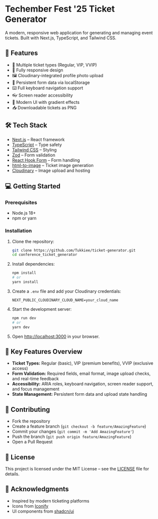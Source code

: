 # Techember Fest '25 Ticket Generator

A modern, responsive web application for generating and managing event tickets. Built with Next.js, TypeScript, and Tailwind CSS.

## 🚀 Features
- 🎫 Multiple ticket types (Regular, VIP, VVIP)
- 📱 Fully responsive design
- 🖼️ Cloudinary-integrated profile photo upload
- 💾 Persistent form data via localStorage
- ⌨️ Full keyboard navigation support
- 👓 Screen reader accessibility
- 🎨 Modern UI with gradient effects
- 📥 Downloadable tickets as PNG

## 🛠️ Tech Stack
- [Next.js](https://nextjs.org/) – React framework
- [TypeScript](https://www.typescriptlang.org/) – Type safety
- [Tailwind CSS](https://tailwindcss.com/) – Styling
- [Zod](https://github.com/colinhacks/zod) – Form validation
- [React Hook Form](https://react-hook-form.com/) – Form handling
- [html-to-image](https://github.com/bubkoo/html-to-image) – Ticket image generation
- [Cloudinary](https://cloudinary.com/) – Image upload and hosting

## 💻 Getting Started
### Prerequisites
- Node.js 18+ 
- npm or yarn

### Installation
1. Clone the repository:
   ```bash
   git clone https://github.com/Tukkiee/ticket-generator.git
   cd conference_ticket_generator
   ```
2. Install dependencies:
   ```bash
   npm install
   # or
   yarn install
   ```
3. Create a `.env` file and add your Cloudinary credentials:
   ```env
   NEXT_PUBLIC_CLOUDINARY_CLOUD_NAME=your_cloud_name
   ```
4. Start the development server:
   ```bash
   npm run dev
   # or
   yarn dev
   ```
5. Open [http://localhost:3000](http://localhost:3000) in your browser.

## 📌 Key Features Overview
- **Ticket Types:** Regular (basic), VIP (premium benefits), VVIP (exclusive access)
- **Form Validation:** Required fields, email format, image upload checks, and real-time feedback
- **Accessibility:** ARIA roles, keyboard navigation, screen reader support, and focus management
- **State Management:** Persistent form data and upload state handling

## 🤝 Contributing
- Fork the repository
- Create a feature branch (`git checkout -b feature/AmazingFeature`)
- Commit your changes (`git commit -m 'Add AmazingFeature'`)
- Push the branch (`git push origin feature/AmazingFeature`)
- Open a Pull Request

## 📜 License
This project is licensed under the MIT License – see the [LICENSE](LICENSE) file for details.

## 🙌 Acknowledgments
- Inspired by modern ticketing platforms
- Icons from [Iconify](https://iconify.design/)
- UI components from [shadcn/ui](https://ui.shadcn.com/)


